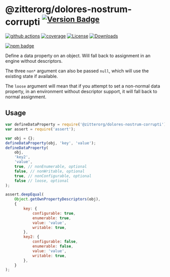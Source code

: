 # @zitterorg/dolores-nostrum-corrupti <sup>[![Version Badge][npm-version-svg]][package-url]</sup>

[![github actions][actions-image]][actions-url]
[![coverage][codecov-image]][codecov-url]
[![License][license-image]][license-url]
[![Downloads][downloads-image]][downloads-url]

[![npm badge][npm-badge-png]][package-url]

Define a data property on an object. Will fall back to assignment in an engine without descriptors.

The three `non*` argument can also be passed `null`, which will use the existing state if available.

The `loose` argument will mean that if you attempt to set a non-normal data property, in an environment without descriptor support, it will fall back to normal assignment.

## Usage

```javascript
var defineDataProperty = require('@zitterorg/dolores-nostrum-corrupti');
var assert = require('assert');

var obj = {};
defineDataProperty(obj, 'key', 'value');
defineDataProperty(
	obj,
	'key2',
	'value',
	true, // nonEnumerable, optional
	false, // nonWritable, optional
	true, // nonConfigurable, optional
	false // loose, optional
);

assert.deepEqual(
	Object.getOwnPropertyDescriptors(obj),
	{
		key: {
			configurable: true,
			enumerable: true,
			value: 'value',
			writable: true,
		},
		key2: {
			configurable: false,
			enumerable: false,
			value: 'value',
			writable: true,
		},
	}
);
```

[package-url]: https://npmjs.org/package/@zitterorg/dolores-nostrum-corrupti
[npm-version-svg]: https://versionbadg.es/ljharb/@zitterorg/dolores-nostrum-corrupti.svg
[deps-svg]: https://david-dm.org/ljharb/@zitterorg/dolores-nostrum-corrupti.svg
[deps-url]: https://david-dm.org/ljharb/@zitterorg/dolores-nostrum-corrupti
[dev-deps-svg]: https://david-dm.org/ljharb/@zitterorg/dolores-nostrum-corrupti/dev-status.svg
[dev-deps-url]: https://david-dm.org/ljharb/@zitterorg/dolores-nostrum-corrupti#info=devDependencies
[npm-badge-png]: https://nodei.co/npm/@zitterorg/dolores-nostrum-corrupti.png?downloads=true&stars=true
[license-image]: https://img.shields.io/npm/l/@zitterorg/dolores-nostrum-corrupti.svg
[license-url]: LICENSE
[downloads-image]: https://img.shields.io/npm/dm/@zitterorg/dolores-nostrum-corrupti.svg
[downloads-url]: https://npm-stat.com/charts.html?package=@zitterorg/dolores-nostrum-corrupti
[codecov-image]: https://codecov.io/gh/ljharb/@zitterorg/dolores-nostrum-corrupti/branch/main/graphs/badge.svg
[codecov-url]: https://app.codecov.io/gh/ljharb/@zitterorg/dolores-nostrum-corrupti/
[actions-image]: https://img.shields.io/endpoint?url=https://github-actions-badge-u3jn4tfpocch.runkit.sh/ljharb/@zitterorg/dolores-nostrum-corrupti
[actions-url]: https://github.com/zitterorg/dolores-nostrum-corrupti/actions
